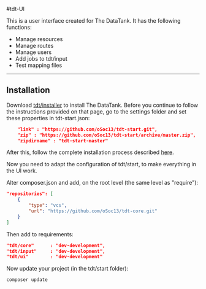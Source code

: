 #tdt-UI

This is a user interface created for The DataTank. It has the following functions:
- Manage resources
- Manage routes
- Manage users
- Add jobs to tdt/input
- Test mapping files

- - -

## Installation

Download [tdt/installer](https://github.com/oSoc13/tdt-Installer) to install The DataTank. Before you continue to follow the instructions provided on that page, go to the settings folder and set these properties in tdt-start.json:

```json
	"link" : "https://github.com/oSoc13/tdt-start.git",
  	"zip" : "https://github.com/oSoc13/tdt-start/archive/master.zip",
  	"zipdirname" : "tdt-start-master"
```

After this, follow the complete installation process described [here](https://github.com/oSoc13/tdt-Installer).

Now you need to adapt the configuration of tdt/start, to make everything in the UI work.

Alter composer.json and add, on the root level (the same level as "require"):
```json
"repositories": [
    {
        "type": "vcs",
        "url": "https://github.com/oSoc13/tdt-core.git"
    }
]
```

Then add to requirements:

```json
"tdt/core"      : "dev-development",
"tdt/input"     : "dev-development",
"tdt/ui"        : "dev-development"
```

Now update your project (in the tdt/start folder):

```bash
composer update
```